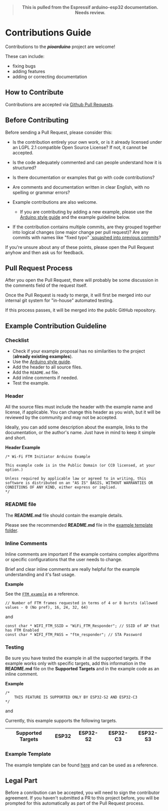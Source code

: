 > <center><strong>This is pulled from the Espressif arduino-esp32 documentation.<br>
> Needs review.</strong></center>

# Contributions Guide

Contributions to the ***pioarduino*** project are welcome!

These can include:

* fixing bugs  
* adding features  
* adding or correcting documentation

## How to Contribute

Contributions are accepted via [Github Pull Requests](https://help.github.com/en/github/collaborating-with-issues-and-pull-requests/about-pull-requests).

## Before Contributing

Before sending a Pull Request, please consider this:

* Is the contribution entirely your own work, or is it already licensed under an LGPL 2.1 compatible Open Source License? If not, it cannot be accepted.

* Is the code adequately commented and can people understand how it is structured?

* Is there documentation or examples that go with code contributions?

* Are comments and documentation written in clear English, with no spelling or grammar errors?

* Example contributions are also welcome.

  * If you are contributing by adding a new example, please use the [Arduino style guide](https://docs.arduino.cc/learn/contributions/arduino-writing-style-guide) and the example guideline below.

* If the contribution contains multiple commits, are they grouped together into logical changes (one major change per pull request)? Are any commits with names like "fixed typo" [`squashed into previous commits](https://eli.thegreenplace.net/2014/02/19/squashing-github-pull-requests-into-a-single-commit/)?

If you're unsure about any of these points, please open the Pull Request anyhow and then ask us for feedback.

## Pull Request Process

After you open the Pull Request, there will probably be some discussion in the comments field of the request itself.

Once the Pull Request is ready to merge, it will first be merged into our internal git system for "in-house" automated testing.

If this process passes, it will be merged into the public GitHub repository.

## Example Contribution Guideline

### Checklist

* Check if your example proposal has no similarities to the project (**already existing examples**).
* Use the [Arduino style guide](https://docs.arduino.cc/learn/contributions/arduino-writing-style-guide).
* Add the header to all source files.
* Add the `README.md` file.
* Add inline comments if needed.
* Test the example.

### Header

All the source files must include the header with the example name and license, if applicable. You can change this header as you wish, but it will be reviewed by the community and may not be accepted.

Ideally, you can add some description about the example, links to the documentation, or the author's name. Just have in mind to keep it simple and short.

**Header Example**

```arduino
/* Wi-Fi FTM Initiator Arduino Example

This example code is in the Public Domain (or CC0 licensed, at your option.)

Unless required by applicable law or agreed to in writing, this
software is distributed on an "AS IS" BASIS, WITHOUT WARRANTIES OR
CONDITIONS OF ANY KIND, either express or implied.
*/
```

### README file

The **README.md** file should contain the example details.

Please see the recommended **README.md** file in the [example template folder](https://github.com/espressif/arduino-esp32/tree/master/libraries/ESP32/examples/Template/ExampleTemplate).

### Inline Comments

Inline comments are important if the example contains complex algorithms or specific configurations that the user needs to change.

Brief and clear inline comments are really helpful for the example understanding and it's fast usage.

**Example**

See the [`FTM example`](https://github.com/espressif/arduino-esp32/blob/master/libraries/WiFi/examples/FTM/FTM_Initiator/FTM_Initiator.ino) as a reference.

```arduino
// Number of FTM frames requested in terms of 4 or 8 bursts (allowed values - 0 (No pref), 16, 24, 32, 64)
```
and

```arduino
const char * WIFI_FTM_SSID = "WiFi_FTM_Responder"; // SSID of AP that has FTM Enabled
const char * WIFI_FTM_PASS = "ftm_responder"; // STA Password

```

### Testing

Be sure you have tested the example in all the supported targets. If the example works only with specific targets, add this information in the **README.md** file on the **Supported Targets** and in the example code as an inline comment.

**Example**

```arduino
/*
    THIS FEATURE IS SUPPORTED ONLY BY ESP32-S2 AND ESP32-C3
*/
```

and

Currently, this example supports the following targets.

| Supported Targets | ESP32 | ESP32-S2 | ESP32-C3 | ESP32-S3 |
| ----------------- | ----- | -------- | -------- | -------- |

### Example Template

The example template can be found [here](https://github.com/espressif/arduino-esp32/tree/master/libraries/ESP32/examples/Template/ExampleTemplate) and can be used as a reference.

## Legal Part

Before a conribution can be accepted, you will need to sign the contributor agreement. If you haven't submitted a PR to this project before, you will be prompted for this automatically as part of the Pull Request process.
